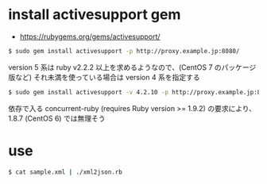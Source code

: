 # install activesupport gem

 * https://rubygems.org/gems/activesupport/

```sh
$ sudo gem install activesupport -p http://proxy.example.jp:8080/
```

version 5 系は ruby v2.2.2 以上を求めるようなので、(CentOS 7 のパッケージ版など) それ未満を使っている場合は version 4 系を指定する

```sh
$ sudo gem install activesupport -v 4.2.10 -p http://proxy.example.jp:8080/
```

依存で入る concurrent-ruby (requires Ruby version >= 1.9.2) の要求により、1.8.7 (CentOS 6) では無理そう

# use

```sh
$ cat sample.xml | ./xml2json.rb
```

